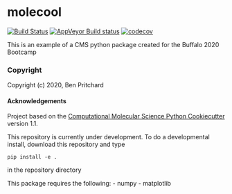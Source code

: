 molecool
==============================
[//]: # (Badges)
[![Build Status](https://travis-ci.com/molssi-workshops/molecool.svg?branch=master)](https://travis-ci.com/molssi-workshops/molecool)
[![AppVeyor Build status](https://ci.appveyor.com/api/projects/status/REPLACE_WITH_APPVEYOR_LINK/branch/master?svg=true)](https://ci.appveyor.com/project/REPLACE_WITH_OWNER_ACCOUNT/molecool/branch/master)
[![codecov](https://codecov.io/gh/molssi-workshops/molecool/branch/master/graph/badge.svg)](https://codecov.io/gh/molssi-workshops/molecool)

This is an example of a CMS python package created for the Buffalo 2020 Bootcamp

### Copyright

Copyright (c) 2020, Ben Pritchard


#### Acknowledgements

Project based on the
[Computational Molecular Science Python Cookiecutter](https://github.com/molssi/cookiecutter-cms) version 1.1.

This repository is currently under development. To do a developmental install, download this repository
and type

`pip install -e .`

in the repository directory

This package requires the following:
    - numpy
    - matplotlib
